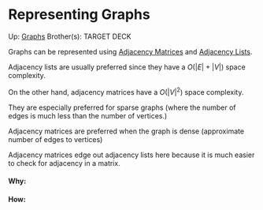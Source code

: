 # Representing Graphs

Up: [Graphs](graphs)
Brother(s):
TARGET DECK

Graphs can be represented using [Adjacency Matrices](adjacency_matrices) and [Adjacency Lists](adjacency_lists).

Adjacency lists are usually preferred since they have a $O(|E| + |V|)$ space complexity.

On the other hand, adjacency matrices have a $O(|V|^2)$ space complexity.

They are especially preferred for sparse graphs (where the number of edges is much less than the number of vertices.)

Adjacency matrices are preferred when the graph is dense (approximate number of edges to vertices)

Adjacency matrices edge out adjacency lists here because it is much easier to check for adjacency in a matrix.




































#### Why:
#### How:









